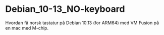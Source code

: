 # Debian_10-13_NO-keyboard
Hvordan få norsk tastatur på Debian 10.13 (for ARM64) med VM Fusion på en mac med M-chip.
